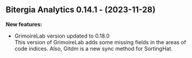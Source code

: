 ## Bitergia Analytics 0.14.1 - (2023-11-28)

**New features:**

 * GrimoireLab version updated to 0.18.0\
   This version of GrimoireLab adds some missing fields
   in the areas of code indices. Also, Gitdm is a new
   sync method for SortingHat.
